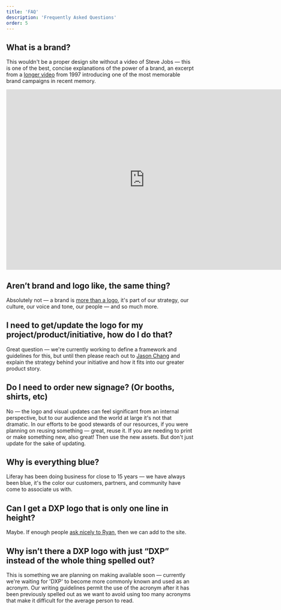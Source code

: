 ```yaml
---
title: 'FAQ'
description: 'Frequently Asked Questions'
order: 5
---
```


## What is a brand?

This wouldn't be a proper design site without a video of Steve Jobs &mdash; this is one of the best, concise explanations of the power of a brand, an excerpt from a [longer video](https://www.youtube.com/watch?v=Oz1_tOXfSeM) from 1997 introducing one of the most memorable brand campaigns in recent memory.

<iframe width="736" height="480" src="https://www.youtube-nocookie.com/embed/585_A8A6oIA" frameborder="0" allow="accelerometer; autoplay; encrypted-media; gyroscope; picture-in-picture" allowfullscreen></iframe>

## Aren’t brand and logo like, the same thing?

Absolutely not &mdash; a brand is [more than a logo](https://hbr.org/2011/06/a-logo-is-not-a-brand), it's part of our strategy, our culture, our voice and tone, our people &mdash; and so much more.

## I need to get/update the logo for my project/product/initiative, how do I do that?

Great question &mdash; we're currently working to define a framework and guidelines for this, but until then please reach out to [Jason Chang](mailto:jason.chang@liferay.com) and explain the strategy behind your initiative and how it fits into our greater product story.

## Do I need to order new signage? (Or booths, shirts, etc)

No &mdash; the logo and visual updates can feel significant from an internal perspective, but to our audience and the world at large it's not that dramatic. In our efforts to be good stewards of our resources, if you were planning on reusing something &mdash; great, reuse it. If you are needing to print or make something new, also great! Then use the new assets. But don't just update for the sake of updating.

## Why is everything blue?

Liferay has been doing business for close to 15 years &mdash; we have always been blue, it's the color our customers, partners, and community have come to associate us with.

## Can I get a DXP logo that is only one line in height?

Maybe. If enough people [ask nicely to Ryan](mailto:ryan.connolly@liferay.com), then we can add to the site.

## Why isn’t there a DXP logo with just “DXP” instead of the whole thing spelled out?

This is something we are planning on making available soon &mdash; currently we're waiting for 'DXP' to become more commonly known and used as an acronym. Our writing guidelines permit the use of the acronym after it has been previously spelled out as we want to avoid using too many acronyms that make it difficult for the average person to read.
